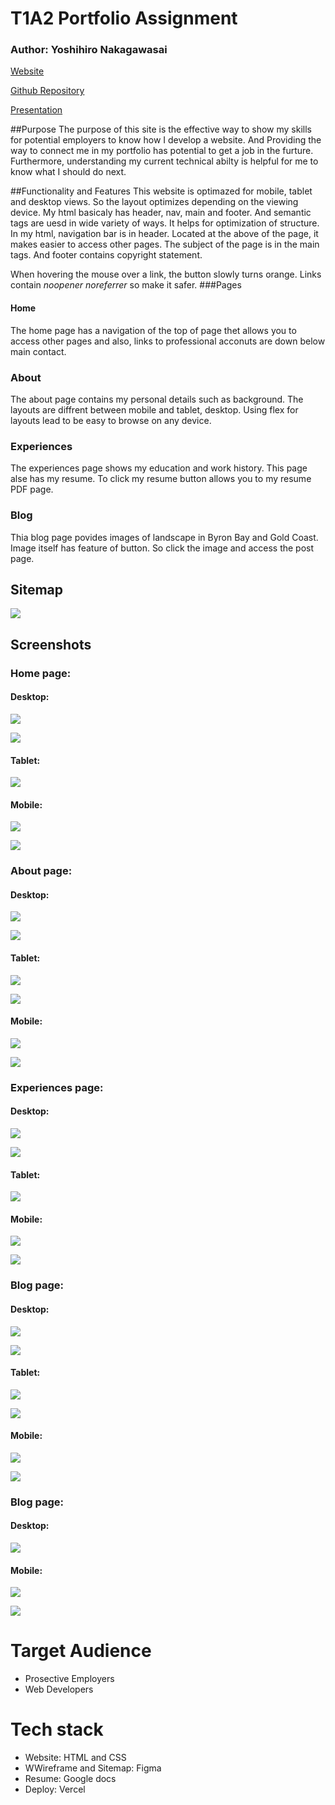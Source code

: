 # T1A2 Portfolio Assignment



### Author: Yoshihiro Nakagawasai
[Website](https://website-portfolio-lovat.vercel.app/)

[Github Repository](https://github.com/YoshihiroNak/website-portfolio)

[Presentation](ppt/YoshihiroNakagawasai_T1A2_slide-deck.pdf)

##Purpose
The purpose of this site is the effective way to show my skills for potential employers to know how I develop a website. 
And Providing the way to connect me  in my portfolio has potential to get a job in the furture.
Furthermore, understanding my current technical abilty is helpful for me to know what I should do next.

##Functionality and Features
This website is optimazed for mobile, tablet and desktop views. So the layout optimizes depending on the viewing device.
My html basicaly has header, nav, main and footer.
And semantic tags are uesd in wide variety of ways. It helps for optimization of structure.
In my html, navigation bar is in header. Located at the above of the page, it makes easier to access other pages.
The subject of the page is in the main tags. And footer contains copyright statement. 

When hovering the mouse over a link, the button slowly turns orange.
Links contain *noopener noreferrer* so make it safer.
###Pages

#### Home
The home page has a navigation of the top of page thet allows you to access other pages and also, links to professional acconuts are down below main contact.

### About
The about page contains my personal details such as background.
The layouts are diffrent between mobile and tablet, desktop. Using flex for layouts lead to be easy to browse on any device.

### Experiences
The experiences page shows my education and work history.
This page alse has my resume. To click my resume button allows you to my resume PDF page.

### Blog
Thia blog page povides images of landscape in Byron Bay and Gold Coast.
Image itself has feature of button. So click the image and access the post page.


## Sitemap
![](docs/sitemap.jpg)


## Screenshots

### Home page:

#### Desktop:
![](docs/DesktopHomePage.screenshot.png)

![](docs/DesktopHomePage.screenshot2.png)

#### Tablet:
![](docs/TabletHomePage.screenshot.png)

#### Mobile:
![](docs/MobileHomePage.screenshot.png)

![](docs/MobileHomePage.screenshot2.png)


### About page:

#### Desktop:
![](docs/DesktopAboutPage.screenshot.png)

![](docs/DesktopAboutPage.screenshot2.png)

#### Tablet:
![](docs/TabletAboutPage.screenshot.png)

![](docs/TabletAboutPage.screenshot2.png)

#### Mobile:
![](docs/MobileAboutPage.screenshot.png)

![](docs/MobileAboutPage.screenshot2.png)


### Experiences page:

#### Desktop:
![](docs/DesktopExperiencesPage.screenshot.png)

![](docs/DesktopExperiencesPage.screenshot2.png)

#### Tablet:
![](docs/TabletExperiencesPage.screenshot.png)

#### Mobile:
![](docs/mobileExperiencesPage.screenshot.png)

![](docs/mobileExperiencesPage.screenshot2.png)


### Blog page:

#### Desktop:
![](docs/DesktopblogPage.screenshot.png)

![](docs/DesktopblogPage.screenshot2.png)

#### Tablet:
![](docs/TabletblogPage.screenshot.png)

![](docs/TabletblogPage.screenshot2.png)

#### Mobile:
![](docs/mobileblogPage.screenshot.png)

![](docs/mobileblogPage.screenshot2.png)

### Blog page:

#### Desktop:
![](docs/DesktopblogpostPage.screenshot.png)

#### Mobile:
![](docs/MobileblogpostPage.screenshot.png)

![](docs/MobileblogpostPage.screenshot2.png)

# Target Audience

+ Prosective Employers
+ Web Developers

# Tech stack
+ Website: HTML and CSS
+ WWireframe and Sitemap: Figma
+ Resume: Google docs
+ Deploy: Vercel


